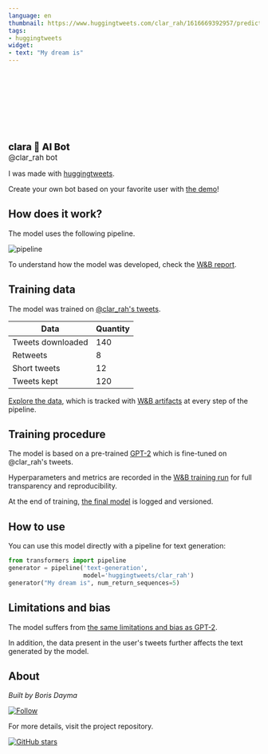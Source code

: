 ```yaml
---
language: en
thumbnail: https://www.huggingtweets.com/clar_rah/1616669392957/predictions.png
tags:
- huggingtweets
widget:
- text: "My dream is"
---
```


<div>
<div style="width: 132px; height:132px; border-radius: 50%; background-size: cover; background-image: url('https://pbs.twimg.com/profile_images/1356981273064054786/MDWBALP2_400x400.jpg')">
</div>
<div style="margin-top: 8px; font-size: 19px; font-weight: 800">clara 🤖 AI Bot </div>
<div style="font-size: 15px">@clar_rah bot</div>
</div>

I was made with [huggingtweets](https://github.com/borisdayma/huggingtweets).

Create your own bot based on your favorite user with [the demo](https://colab.research.google.com/github/borisdayma/huggingtweets/blob/master/huggingtweets-demo.ipynb)!

## How does it work?

The model uses the following pipeline.

![pipeline](https://github.com/borisdayma/huggingtweets/blob/master/img/pipeline.png?raw=true)

To understand how the model was developed, check the [W&B report](https://wandb.ai/wandb/huggingtweets/reports/HuggingTweets-Train-a-Model-to-Generate-Tweets--VmlldzoxMTY5MjI).

## Training data

The model was trained on [@clar_rah's tweets](https://twitter.com/clar_rah).

| Data | Quantity |
| --- | --- |
| Tweets downloaded | 140 |
| Retweets | 8 |
| Short tweets | 12 |
| Tweets kept | 120 |

[Explore the data](https://wandb.ai/wandb/huggingtweets/runs/2un2vj37/artifacts), which is tracked with [W&B artifacts](https://docs.wandb.com/artifacts) at every step of the pipeline.

## Training procedure

The model is based on a pre-trained [GPT-2](https://huggingface.co/gpt2) which is fine-tuned on @clar_rah's tweets.

Hyperparameters and metrics are recorded in the [W&B training run](https://wandb.ai/wandb/huggingtweets/runs/1i2jul1h) for full transparency and reproducibility.

At the end of training, [the final model](https://wandb.ai/wandb/huggingtweets/runs/1i2jul1h/artifacts) is logged and versioned.

## How to use

You can use this model directly with a pipeline for text generation:

```python
from transformers import pipeline
generator = pipeline('text-generation',
                     model='huggingtweets/clar_rah')
generator("My dream is", num_return_sequences=5)
```

## Limitations and bias

The model suffers from [the same limitations and bias as GPT-2](https://huggingface.co/gpt2#limitations-and-bias).

In addition, the data present in the user's tweets further affects the text generated by the model.

## About

*Built by Boris Dayma*

[![Follow](https://img.shields.io/twitter/follow/borisdayma?style=social)](https://twitter.com/intent/follow?screen_name=borisdayma)

For more details, visit the project repository.

[![GitHub stars](https://img.shields.io/github/stars/borisdayma/huggingtweets?style=social)](https://github.com/borisdayma/huggingtweets)

